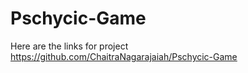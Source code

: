 # Pschycic-Game

Here are the links for project
https://github.com/ChaitraNagarajaiah/Pschycic-Game
